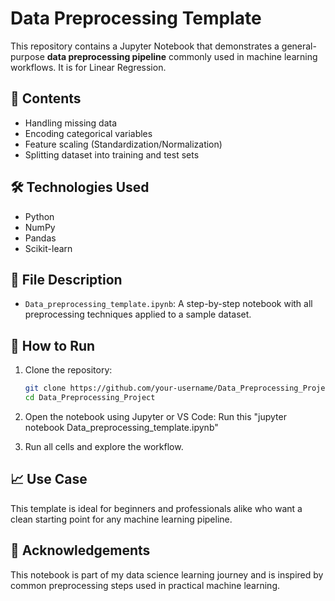 # Data Preprocessing Template

This repository contains a Jupyter Notebook that demonstrates a general-purpose **data preprocessing pipeline** commonly used in machine learning workflows. It is for Linear Regression.

## 📌 Contents

- Handling missing data
- Encoding categorical variables
- Feature scaling (Standardization/Normalization)
- Splitting dataset into training and test sets

## 🛠️ Technologies Used

- Python
- NumPy
- Pandas
- Scikit-learn

## 📂 File Description

- `Data_preprocessing_template.ipynb`: A step-by-step notebook with all preprocessing techniques applied to a sample dataset.

## 🚀 How to Run

1. Clone the repository:
   ```bash
   git clone https://github.com/your-username/Data_Preprocessing_Project.git
   cd Data_Preprocessing_Project

2. Open the notebook using Jupyter or VS Code:
   Run this "jupyter notebook Data_preprocessing_template.ipynb"

3. Run all cells and explore the workflow.

## 📈 Use Case
This template is ideal for beginners and professionals alike who want a clean starting point for any machine learning pipeline.

## 🙏 Acknowledgements
This notebook is part of my data science learning journey and is inspired by common preprocessing steps used in practical machine learning.
